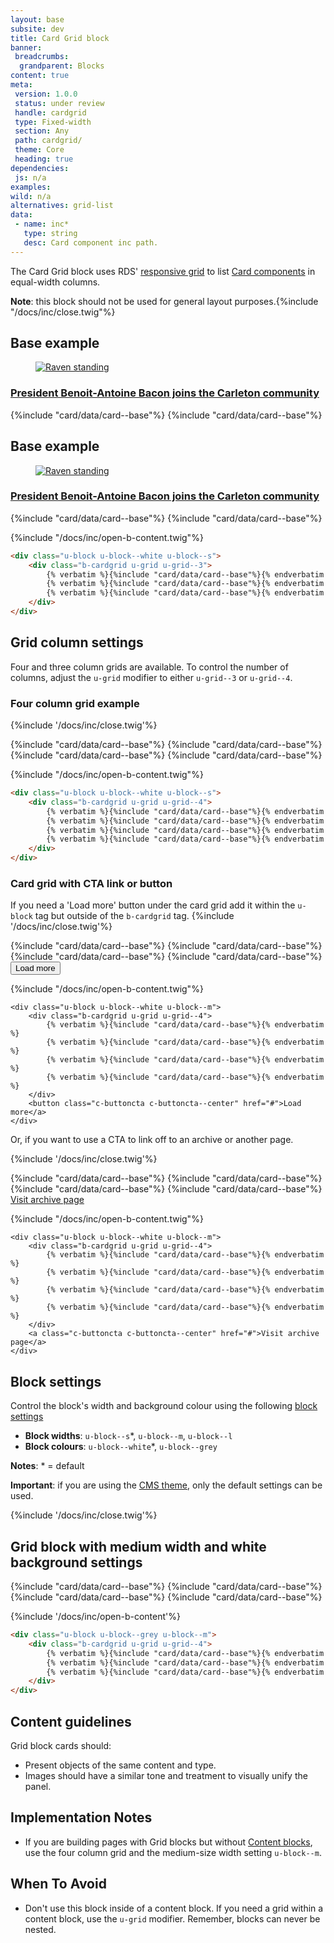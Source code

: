 ```yaml
---
layout: base
subsite: dev
title: Card Grid block
banner:
 breadcrumbs:
  grandparent: Blocks
content: true
meta:
 version: 1.0.0
 status: under review
 handle: cardgrid
 type: Fixed-width
 section: Any
 path: cardgrid/
 theme: Core
 heading: true
dependencies:
 js: n/a
examples:
wild: n/a
alternatives: grid-list
data:
 - name: inc*
   type: string
   desc: Card component inc path.
---
```


The Card Grid block uses RDS' [responsive grid](#) to list [Card components](#) in equal-width columns.

**Note**: this block should not be used for general layout purposes.{%include "/docs/inc/close.twig"%}

<div class="u-block u-block--white u-block--s">
	<h2>Base example</h2>
	<div class="b-cardgrid b-cardgrid--stacks u-grid u-grid--3">
				<article class="c-card" itemscope="" itemtype="http://schema.org/Article">
                    <a href="https://en.wikipedia.org/wiki/White-necked_raven" itemprop="url">
                        <figure class="card__figure" itemscope="" itemtype="http://schema.org/ImageObject">
                            <img src="http://cu-raven.s3.amazonaws.com/assets/img/raven/img-1.jpg" alt="Raven standing">
                        </figure>
                        <div class="card__body">
                            <h3 class="card__title" itemprop="name">President Benoit-Antoine Bacon joins the Carleton community</h3>
                        </div>
                    </a>
                </article>
		{%include "card/data/card--base"%}
		{%include "card/data/card--base"%}
	</div>
</div>

<div class="u-block u-block--white u-block--s u-no-padding-bottom">
	<h2>Base example</h2>
	<div class="b-cardgrid u-grid u-grid--3">
		<article class="c-card" itemscope="" itemtype="http://schema.org/Article">
            <a href="https://en.wikipedia.org/wiki/White-necked_raven" itemprop="url">
                <figure class="card__figure" itemscope="" itemtype="http://schema.org/ImageObject">
                    <img src="http://cu-raven.s3.amazonaws.com/assets/img/raven/img-1.jpg" alt="Raven standing">
                </figure>
                <div class="card__body">
                    <h3 class="card__title" itemprop="name">President Benoit-Antoine Bacon joins the Carleton community</h3>
                </div>
            </a>
        </article>
		{%include "card/data/card--base"%}
		{%include "card/data/card--base"%}
	</div>
</div>

{%include "/docs/inc/open-b-content.twig"%}

```html
<div class="u-block u-block--white u-block--s">
	<div class="b-cardgrid u-grid u-grid--3">
		{% verbatim %}{%include "card/data/card--base"%}{% endverbatim %}
        {% verbatim %}{%include "card/data/card--base"%}{% endverbatim %}
        {% verbatim %}{%include "card/data/card--base"%}{% endverbatim %}
	</div>
</div>
```

## Grid column settings

Four and three column grids are available. To control the number of columns, adjust the `u-grid` modifier to either `u-grid--3` or `u-grid--4`.

### Four column grid example

{%include '/docs/inc/close.twig'%}

<div class="u-block u-block--white u-block--m">
	<div class="b-cardgrid u-grid u-grid--4">
		{%include "card/data/card--base"%}
		{%include "card/data/card--base"%}
		{%include "card/data/card--base"%}
		{%include "card/data/card--base"%}
	</div>
</div>

{%include "/docs/inc/open-b-content.twig"%}

```html
<div class="u-block u-block--white u-block--s">
	<div class="b-cardgrid u-grid u-grid--4">
		{% verbatim %}{%include "card/data/card--base"%}{% endverbatim %}
        {% verbatim %}{%include "card/data/card--base"%}{% endverbatim %}
        {% verbatim %}{%include "card/data/card--base"%}{% endverbatim %}
        {% verbatim %}{%include "card/data/card--base"%}{% endverbatim %}
	</div>
</div>
```

### Card grid with CTA link or button

If you need a 'Load more' button under the card grid add it within the `u-block` tag but outside of the `b-cardgrid` tag.
{%include '/docs/inc/close.twig'%}

<div class="u-block u-block--white u-block--m">
	<div class="b-cardgrid u-grid u-grid--4">
		{%include "card/data/card--base"%}
        {%include "card/data/card--base"%}
        {%include "card/data/card--base"%}
        {%include "card/data/card--base"%}
	</div>
	<button class="c-buttoncta c-buttoncta--center" href="#">Load more</a>
</div>

{%include "/docs/inc/open-b-content.twig"%}

```
<div class="u-block u-block--white u-block--m">
	<div class="b-cardgrid u-grid u-grid--4">
		{% verbatim %}{%include "card/data/card--base"%}{% endverbatim %}
        {% verbatim %}{%include "card/data/card--base"%}{% endverbatim %}
        {% verbatim %}{%include "card/data/card--base"%}{% endverbatim %}
        {% verbatim %}{%include "card/data/card--base"%}{% endverbatim %}
	</div>
	<button class="c-buttoncta c-buttoncta--center" href="#">Load more</a>
</div>
```

Or, if you want to use a CTA to link off to an archive or another page.

{%include '/docs/inc/close.twig'%}

<div class="u-block u-block--white u-block--m">
	<div class="b-cardgrid u-grid u-grid--4">
		{%include "card/data/card--base"%}
        {%include "card/data/card--base"%}
        {%include "card/data/card--base"%}
        {%include "card/data/card--base"%}
	</div>
	<a class="c-buttoncta c-buttoncta--center" href="#">Visit archive page</a>
</div>

{%include "/docs/inc/open-b-content.twig"%}

```
<div class="u-block u-block--white u-block--m">
	<div class="b-cardgrid u-grid u-grid--4">
		{% verbatim %}{%include "card/data/card--base"%}{% endverbatim %}
        {% verbatim %}{%include "card/data/card--base"%}{% endverbatim %}
        {% verbatim %}{%include "card/data/card--base"%}{% endverbatim %}
        {% verbatim %}{%include "card/data/card--base"%}{% endverbatim %}
	</div>
	<a class="c-buttoncta c-buttoncta--center" href="#">Visit archive page</a>
</div>
```


## Block settings

Control the block's width and background colour using the following [block settings](#)

- **Block widths**: `u-block--s`\*, `u-block--m`, `u-block--l`
- **Block colours**: `u-block--white`\*, `u-block--grey`

**Notes**: \* = default

**Important**: if you are using the [CMS theme](#), only the default settings can be used.

{%include '/docs/inc/close.twig'%}

<section class="u-block u-block--grey u-block--m">
	<h2>Grid block with medium width and white background settings</h2>
	<div class="b-cardgrid u-grid u-grid--4">
		{%include "card/data/card--base"%}
			{%include "card/data/card--base"%}
			{%include "card/data/card--base"%}
			{%include "card/data/card--base"%}
	</div>
</section>

{%include '/docs/inc/open-b-content'%}

```html
<div class="u-block u-block--grey u-block--m">
	<div class="b-cardgrid u-grid u-grid--4">
		{% verbatim %}{%include "card/data/card--base"%}{% endverbatim %}
        {% verbatim %}{%include "card/data/card--base"%}{% endverbatim %}
        {% verbatim %}{%include "card/data/card--base"%}{% endverbatim %}
	</div>
</div>
```

## Content guidelines

Grid block cards should:

- Present objects of the same content and type.
- Images should have a similar tone and treatment to visually unify the panel.

## Implementation Notes

- If you are building pages with Grid blocks but without [Content blocks](#), use the four column grid and the medium-size width setting `u-block--m`.

## When To Avoid

- Don't use this block inside of a content block. If you need a grid within a content block, use the `u-grid` modifier. Remember, blocks can never be nested.
